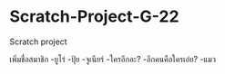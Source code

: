 # Scratch-Project-G-22
Scratch project

เพิ่มชื่อสมาชิก
-ยูโร่
-ปุ้ย
-จูเนียร์
-ใครอีกอะ?
-อีกคนคือใครเอ่ย?
-แมว
